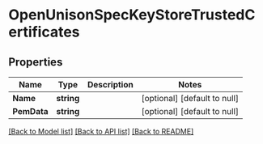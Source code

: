 # OpenUnisonSpecKeyStoreTrustedCertificates

## Properties
Name | Type | Description | Notes
------------ | ------------- | ------------- | -------------
**Name** | **string** |  | [optional] [default to null]
**PemData** | **string** |  | [optional] [default to null]

[[Back to Model list]](../README.md#documentation-for-models) [[Back to API list]](../README.md#documentation-for-api-endpoints) [[Back to README]](../README.md)

